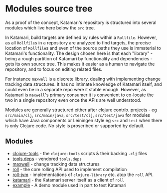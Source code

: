 # Modules source tree

As a proof of the concept, Katamari's repository is structured into several modules which live here below the `src` tree.

In Katamari, build targets are defined by rules within a `Rollfile`.
However, as all `Rollfile`s in a repository are analyzed to find targets, the precise location of `Rollfile`s and even of the source paths they use is immaterial to Katamari's functionality.
The design chosen here is that each "library" - being a rough partition of Katamari by functionality and dependencies - gets its own source tree.
This makes it easier as a human to navigate the repository, and to focus on editing related files.

For instance `maxwell` is a discrete library, dealing with implementing change tracking data structures.
It has no intimate knowledge of Katamari itself, and could even be in a separate repo were it stable enough.
However, as Katamari is `maxwell`'s primary consumer it is convenient to co-locate the two in a single repository even once the APIs are well understood.

Modules are generally structured either after clojure contrib.
projects - eg `src/main/clj`, `src/main/java`, `src/test/clj`, `src/test/java` for modules which have Java components or Leiningen style eg `src` and `test` when there is only Clojure code.
No style is proscribed or supported by default.

## Modules

- [clojure-tools](/src/clojure-tools) - the `clojure-tools` scripts & their backing `.clj` files
- [tools.deps](/src/clojure-tools-deps) - vendored `tools.deps`
- [maxwell](/src/maxwell) - change tracking data structures
- [roll](/src/roll) - the core rolling API used to implement compilation
- [roll-jvm](/src/roll-jvm) - implementations of `clojure-library` etc. atop the `roll` API.
- [katamari](/src/katamari) - the Katamari server itself as a client of `roll`
- [example](/src/example) - A demo module used in part to test Katamari

